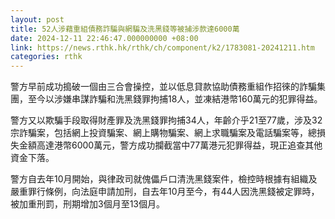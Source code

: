 ```yaml
---
layout: post
title: 52人涉藉重組債務詐騙與網騙及洗黑錢等被捕涉款達6000萬
date: 2024-12-11 22:46:47.000000000 +08:00
link: https://news.rthk.hk/rthk/ch/component/k2/1783081-20241211.htm
categories: rthk
---
```


警方早前成功搗破一個由三合會操控，並以低息貸款協助債務重組作招徠的詐騙集團，至今以涉嫌串謀詐騙和洗黑錢罪拘捕18人，並凍結港幣160萬元的犯罪得益。

警方又以欺騙手段取得財產罪及洗黑錢罪拘捕34人，年齡介乎21至77歲，涉及32宗詐騙案，包括網上投資騙案、網上購物騙案、網上求職騙案及電話騙案等，總損失金額高達港幣6000萬元，警方成功攔截當中77萬港元犯罪得益，現正追查其他資金下落。

警方自去年10月開始，與律政司就傀儡戶口清洗黑錢案件，檢控時根據有組織及嚴重罪行條例，向法庭申請加刑，自去年10月至今，有44人因洗黑錢被定罪時，被加重刑罰，刑期增加3個月至13個月。
